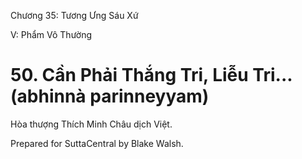  

Chương 35: Tương Ưng Sáu Xứ

V: Phẩm Vô Thường

# 50\. Cần Phải Thắng Tri, Liễu Tri... (abhinnà parinneyyam)

Hòa thượng Thích Minh Châu dịch Việt.

Prepared for SuttaCentral by Blake Walsh.